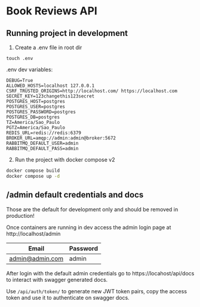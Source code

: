 # Book Reviews API

## Running project in development

1. Create a .env file in root dir

```
touch .env
```

.env dev variables:

```
DEBUG=True
ALLOWED_HOSTS=localhost 127.0.0.1
CSRF_TRUSTED_ORIGINS=http://localhost.com/ https://localhost.com
SECRET_KEY=123changethis123secret
POSTGRES_HOST=postgres
POSTGRES_USER=postgres
POSTGRES_PASSWORD=postgres
POSTGRES_DB=postgres
TZ=America/Sao_Paulo
PGTZ=America/Sao_Paulo
REDIS_URL=redis://redis:6379
BROKER_URL=amqp://admin:admin@broker:5672
RABBITMQ_DEFAULT_USER=admin
RABBITMQ_DEFAULT_PASS=admin
```

2. Run the project with docker compose v2

```sh
docker compose build
docker compose up -d
```

## /admin default credentials and docs

Those are the default for development only and should be removed in production!

Once containers are running in dev access the admin login page at http://localhost/admin

| Email | Password |
| ------ | ------ |
| admin@admin.com | admin |


After login with the default admin credentials go to https://locahost/api/docs to interact with swagger generated docs.

Use `/api/auth/token/` to generate new JWT token pairs, copy the access token and use it to authenticate on swagger docs.
